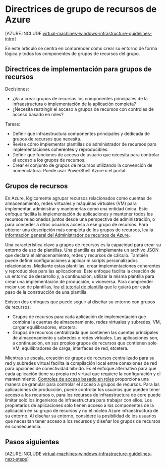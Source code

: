 <properties
    pageTitle="Directrices de grupos de recursos | Microsoft Azure"
    description="Obtenga información sobre las directrices de diseño e implementación claves para implementar los grupos de recursos en servicios de infraestructura de Azure."
    documentationCenter=""
    services="virtual-machines-windows"
    authors="iainfoulds"
    manager="timlt"
    editor=""
    tags="azure-resource-manager"/>

<tags
    ms.service="virtual-machines-windows"
    ms.workload="infrastructure-services"
    ms.tgt_pltfrm="vm-windows"
    ms.devlang="na"
    ms.topic="article"
    ms.date="09/08/2016"
    ms.author="iainfou"/>

# <a name="azure-resource-group-guidelines"></a>Directrices de grupo de recursos de Azure

[AZURE.INCLUDE [virtual-machines-windows-infrastructure-guidelines-intro](../../includes/virtual-machines-windows-infrastructure-guidelines-intro.md)] 

En este artículo se centra en comprender cómo crear su entorno de forma lógica y todos los componentes de grupos de recursos del grupo.


## <a name="implementation-guidelines-for-resource-groups"></a>Directrices de implementación para grupos de recursos

Decisiones:

- ¿Va a crear grupos de recursos los componentes principales de la infraestructura o implementación de la aplicación completa?
- ¿Necesita restringir el acceso a grupos de recursos con controles de acceso basado en roles?

Tareas:

- Definir qué infraestructura componentes principales y dedicada de grupos de recursos que necesita.
- Revise cómo implementar plantillas de administrador de recursos para implementaciones coherentes y reproducibles.
- Definir qué funciones de acceso de usuario que necesita para controlar el acceso a los grupos de recursos.
- Crear el conjunto de grupos de recursos utilizando la convención de nomenclatura. Puede usar PowerShell Azure o el portal.


## <a name="resource-groups"></a>Grupos de recursos

En Azure, lógicamente agrupar recursos relacionados como cuentas de almacenamiento, redes virtuales y máquinas virtuales (VM) para implementar, administrar y mantenerlas como una entidad única. Este enfoque facilita la implementación de aplicaciones y mantener todos los recursos relacionados juntos desde una perspectiva de administración, o para conceder a otros usuarios acceso a ese grupo de recursos. Para obtener una descripción más completa de los grupos de recursos, lea la [información general del Administrador de recursos de Azure](../azure-resource-manager/resource-group-overview.md).

Una característica clave a grupos de recursos es la capacidad para crear su entorno de uso de plantillas. Una plantilla es simplemente un archivo JSON que declara el almacenamiento, redes y recursos de cálculo. También puede definir configuraciones a aplicar ni scripts personalizados relacionados. Mediante estas plantillas, crear implementaciones coherentes y reproducibles para las aplicaciones. Este enfoque facilita la creación de un entorno de desarrollo y, a continuación, utilizar la misma plantilla para crear una implementación de producción, o viceversa. Para comprender mejor uso de plantillas, lea [el tutorial de plantilla](../resource-manager-template-walkthrough.md) que le guiará por cada paso de la construcción de una plantilla.

Existen dos enfoques que puede seguir al diseñar su entorno con grupos de recursos:

- Grupos de recursos para cada aplicación de implementación que combina la cuentas de almacenamiento, redes virtuales y subredes, VM, cargar equilibradores, etcetera.
- Grupos de recursos centralizada que contienen las cuentas principales de almacenamiento y subredes o redes virtuales. Las aplicaciones son, a continuación, en sus propios grupos de recursos que contienen solo VM, equilibradores de carga, interfaces de red, etcetera.

Mientras se escala, creación de grupos de recursos centralizado para su red y subredes virtual facilita la compilación local entre conexiones de red para opciones de conectividad híbrido. Es el enfoque alternativo para que cada aplicación tiene su propia red virtual que requiere la configuración y el mantenimiento.  [Controles de acceso basado en roles](../active-directory/role-based-access-control-what-is.md) proporciona una manera de granular para controlar el acceso a grupos de recursos. Para las aplicaciones de producción, puede controlar los usuarios que pueden tener acceso a los recursos o, para los recursos de infraestructura de core puede limitar solo los ingenieros de infraestructura para trabajar con ellos. Los propietarios de aplicaciones sólo tienen acceso a los componentes de la aplicación en su grupo de recursos y no el núcleo Azure infraestructura de su entorno. Al diseñar su entorno, considere la posibilidad de los usuarios que necesitan tener acceso a los recursos y diseñar los grupos de recursos en consecuencia. 


## <a name="next-steps"></a>Pasos siguientes

[AZURE.INCLUDE [virtual-machines-windows-infrastructure-guidelines-next-steps](../../includes/virtual-machines-windows-infrastructure-guidelines-next-steps.md)] 